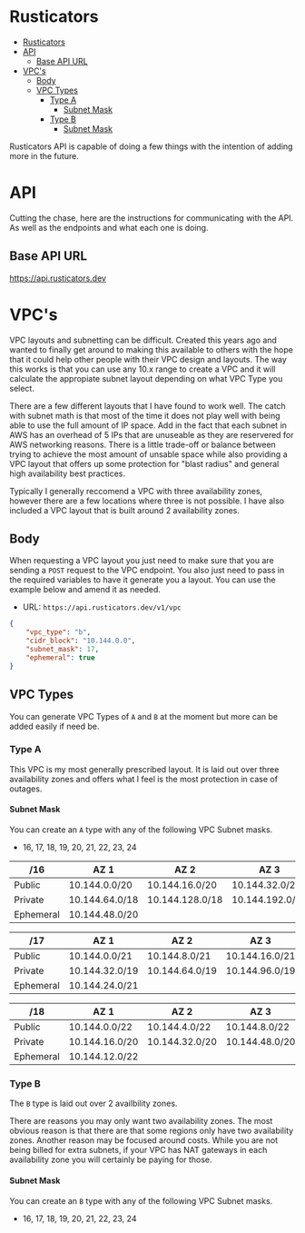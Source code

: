 # Rusticators
- [Rusticators](#rusticators)
- [API](#api)
  - [Base API URL](#base-api-url)
- [VPC's](#vpcs)
  - [Body](#body)
  - [VPC Types](#vpc-types)
    - [Type A](#type-a)
      - [Subnet Mask](#subnet-mask)
    - [Type B](#type-b)
      - [Subnet Mask](#subnet-mask-1)


Rusticators API is capable of doing a few things with the intention of adding more in the future.

# API

Cutting the chase, here are the instructions for communicating with the API. As well as the endpoints and what each one is doing.

## Base API URL
https://api.rusticators.dev


# VPC's

VPC layouts and subnetting can be difficult.  Created this years ago and wanted to finally get around to making this available to others with the hope that it could help other people with their VPC design and layouts. The way this works is that you can use any 10.x range to create a VPC and it will calculate the appropiate subnet layout depending on what VPC Type you select.

There are a few different layouts that I have found to work well.  The catch with subnet math is that most of the time it does not play well with being able to use the full amount of IP space.  Add in the fact that each subnet in AWS has an overhead of 5 IPs that are unuseable as they are reservered for AWS networking reasons. There is a little trade-off or balance between trying to achieve the most amount of unsable space while also providing a VPC layout that offers up some protection for "blast radius" and general high availability best practices.

Typically I generally reccomend a VPC with three availability zones, however there are a few locations where three is not possible.  I have also included a VPC layout that is built around 2 availability zones.

## Body

When requesting a VPC layout you just need to make sure that you are sending a `POST` request to the VPC endpoint. You also just need to pass in the required variables to have it generate you a layout. You can use the example below and amend it as needed.

- URL: `https://api.rusticators.dev/v1/vpc`

```json
{
    "vpc_type": "b",
    "cidr_block": "10.144.0.0",
    "subnet_mask": 17,
    "ephemeral": true
}
```

## VPC Types

You can generate VPC Types of `A` and `B` at the moment but more can be added easily if need be.

### Type A
This VPC is my most generally prescribed layout.  It is laid out over three availability zones and offers what I feel is the most protection in case of outages.


#### Subnet Mask
You can create an `A` type with any of the following VPC Subnet masks.

* 16, 17, 18, 19, 20, 21, 22, 23, 24

| /16        | AZ 1           | AZ 2             | AZ 3            |
|------------|----------------|------------------|-----------------|
| Public     | 10.144.0.0/20  | 10.144.16.0/20   | 10.144.32.0/20  |
| Private    | 10.144.64.0/18 | 10.144.128.0/18  | 10.144.192.0/18 |
| Ephemeral  | 10.144.48.0/20 |                  |                 |


| /17        | AZ 1           | AZ 2             | AZ 3            |
|------------|----------------|------------------|-----------------|
| Public     | 10.144.0.0/21  | 10.144.8.0/21    | 10.144.16.0/21  |
| Private    | 10.144.32.0/19 | 10.144.64.0/19   | 10.144.96.0/19  |
| Ephemeral  | 10.144.24.0/21 |                  |                 |

| /18        | AZ 1           | AZ 2             | AZ 3            |
|------------|----------------|------------------|-----------------|
| Public     | 10.144.0.0/22  | 10.144.4.0/22    | 10.144.8.0/22   |
| Private    | 10.144.16.0/20 | 10.144.32.0/20   | 10.144.48.0/20  |
| Ephemeral  | 10.144.12.0/22 |                  |                 |

### Type B

The `B` type is laid out over 2 availbility zones.

There are reasons you may only want two availability zones.  The most obvious reason is that there are that some regions only have two availability zones.  Another reason may be focused around costs.  While you are not being billed for extra subnets, if your VPC has NAT gateways in each availability zone you will certainly be paying for those.

#### Subnet Mask

You can create an `B` type with any of the following VPC Subnet masks.

- 16, 17, 18, 19, 20, 21, 22, 23, 24


